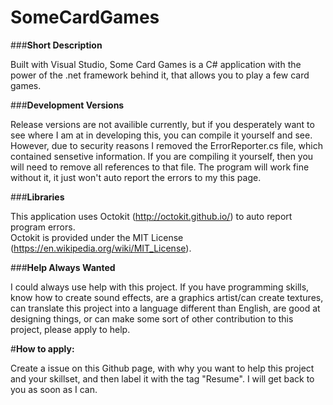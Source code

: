 # SomeCardGames

###**Short Description**

Built with Visual Studio, Some Card Games is a C# application with the power of the .net framework behind it, that allows you to play a few card games.

###**Development Versions**

Release versions are not availible currently, but if you desperately want to see where I am at in developing this, you can compile it yourself and see. However, due to security reasons I removed the ErrorReporter.cs file, which contained sensetive information. If you are compiling it yourself, then you will need to remove all references to that file. The program will work fine without it, it just won't auto report the errors to my this page.

###**Libraries**

This application uses Octokit (http://octokit.github.io/) to auto report program errors.            
Octokit is provided under the MIT License (https://en.wikipedia.org/wiki/MIT_License).

###**Help Always Wanted**

I could always use help with this project. If you have programming skills, know how to create sound effects, are a graphics artist/can create textures, can translate this project into a language different than English, are good at designing things, or can make some sort of other contribution to this project, please apply to help. 

#**How to apply:**

Create a issue on this Github page, with why you want to help this project and your skillset, and then label it with the tag "Resume". I will get back to you as soon as I can.
